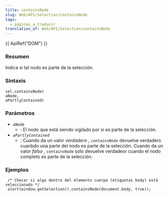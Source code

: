 ```yaml
---
title: containsNode
slug: Web/API/Selection/containsNode
tags:
  - páginas_a_traducir
translation_of: Web/API/Selection/containsNode
---
```

{{ ApiRef("DOM") }}

### Resumen

Indica si tal nodo es parte de la selección.

### Sintaxis

```
sel.containsNode(
aNode,
aPartlyContained)
```

### Parámetros

- _`aNode`_
  - : El nodo que está siendo vigilado por si es parte de la selección.
- _`aPartlyContained`_
  - : Cuando da un valor
    _verdadero_
    , `containsNode` devuelve verdadero cuanbdo una parte del nodo es parte de la selección.
    Cuando da un valor
    _falso_
    , `containsNode` solo devuelve verdadeor cuando el nodo completo es parte de la selección.

### Ejemplos

```
 /* Checar si algo dentro del elemento cuerpo (etiquetas body) está seleccionado */
 alert(window.getSelection().containsNode(document.body, true));
```
